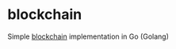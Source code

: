 # blockchain
Simple [blockchain](https://github.com/spacelavr/blockchain/blob/master/BLOCKCHAIN.md) implementation in Go (Golang)
